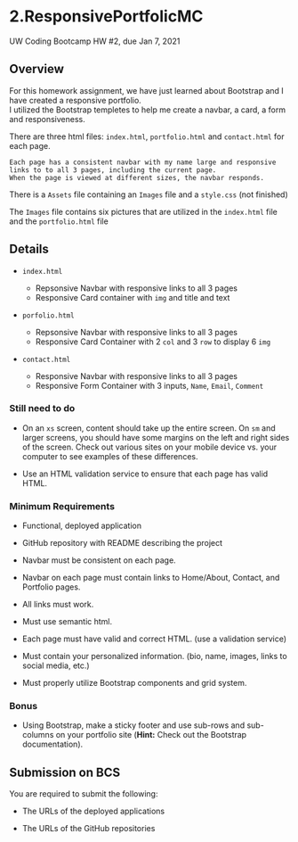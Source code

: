 # 2.ResponsivePortfolicMC
UW Coding Bootcamp HW #2, due Jan 7, 2021


## Overview

For this homework assignment, we have just learned about Bootstrap and I have created a responsive portfolio.  
I utilized the Bootstrap templetes to help me create a navbar, a card, a form and responsiveness. 

There are three html files: `index.html`, `portfolio.html` and `contact.html` for each page. 

    Each page has a consistent navbar with my name large and responsive links to to all 3 pages, including the current page. 
    When the page is viewed at different sizes, the navbar responds.

There is a `Assets`  file containing an `Images` file and a `style.css` (not finished)

The `Images` file contains six pictures that are utilized in the `index.html` file and the `portfolio.html` file



## Details


* `index.html`
    - Repsonsive Navbar with responsive links to all 3 pages
    - Responsive Card container with `img` and title and text



* `porfolio.html`
    - Repsonsive Navbar with responsive links to all 3 pages
    - Responsive Card Container with 2 `col` and 3 `row` to display 6 `img`


* `contact.html`
    - Responsive Navbar with responsive links to all 3 pages
    - Responsive Form Container with 3 inputs, `Name`, `Email`, `Comment`

### Still need to do

* On an `xs` screen, content should take up the entire screen. On `sm` and larger screens, you should have some margins on the left and right sides of the screen. Check out various sites on your mobile device vs. your computer to see examples of these differences.

* Use an HTML validation service to ensure that each page has valid HTML.

### Minimum Requirements

* Functional, deployed application

* GitHub repository with README describing the project

* Navbar must be consistent on each page.

* Navbar on each page must contain links to Home/About, Contact, and Portfolio pages.

* All links must work.

* Must use semantic html.

* Each page must have valid and correct HTML. (use a validation service)

* Must contain your personalized information. (bio, name, images, links to social media, etc.)

* Must properly utilize Bootstrap components and grid system.

### Bonus

* Using Bootstrap, make a sticky footer and use sub-rows and sub-columns on your portfolio site (**Hint:** Check out the Bootstrap documentation).


## Submission on BCS

You are required to submit the following:

* The URLs of the deployed applications

* The URLs of the GitHub repositories


